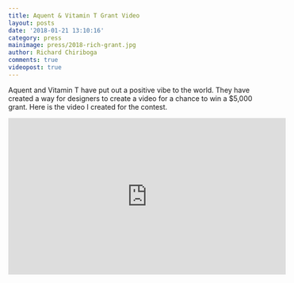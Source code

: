```yaml
---
title: Aquent & Vitamin T Grant Video
layout: posts
date: '2018-01-21 13:10:16'
category: press
mainimage: press/2018-rich-grant.jpg
author: Richard Chiriboga
comments: true
videopost: true
---
```


Aquent and Vitamin T have put out a positive vibe to the world. They have created a way for designers to create a video for a chance to win a $5,000 grant. Here is the video I created for the contest.

<div class="embed-responsive embed-responsive-16by9">
  <iframe class="embed-responsive-item" width="560" height="315" src="https://www.youtube.com/embed/t7dgwhYmyqk?enablejsapi=1&autoplay=0&cc_load_policy=0&iv_load_policy=3&loop=1&modestbranding=0&rel=0&showinfo=0&theme=dark&color=red&autohide=2&controls=2&playsinline=1" frameborder="0" allowfullscreen></iframe>
</div>